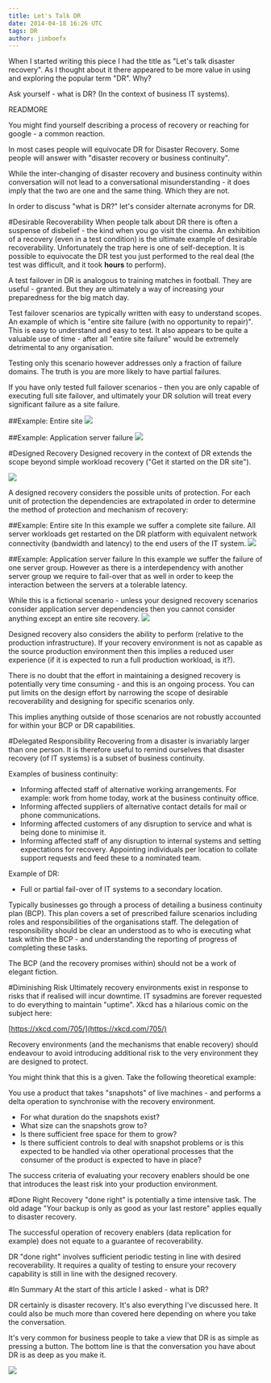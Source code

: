 ```yaml
---
title: Let's Talk DR
date: 2014-04-18 16:26 UTC
tags: DR
author: jimboefx
---
```


When I started writing this piece I had the title as "Let's talk disaster recovery". As I thought about it there appeared to be more value in using and exploring the popular term "DR". Why?

Ask yourself - what is DR? (In the context of business IT systems).

READMORE

You might find yourself describing a process of recovery or reaching for google - a common reaction.

In most cases people will equivocate DR for Disaster Recovery. Some people will answer with "disaster recovery or business continuity".

While the inter-changing of disaster recovery and business continuity within conversation will not lead to a conversational misunderstanding - it does imply that the two are one and the same thing. Which they are not.

In order to discuss "what is DR?" let's consider alternate acronyms for DR.

#Desirable Recoverability
When people talk about DR there is often a suspense of disbelief - the kind when you go visit the cinema. An exhibition of a recovery (even in a test condition) is the ultimate example of desirable recoverability. Unfortunately the trap here is one of self-deception. It is possible to equivocate the DR test you just performed to the real deal (the test was difficult, and it took **hours** to perform).

A test failover in DR is analogous to training matches in football. They are useful - granted. But they are ultimately a way of increasing your preparedness for the big match day.

Test failover scenarios are typically written with easy to understand scopes. An example of which is "entire site failure (with no opportunity to repair)". This is easy to understand and easy to test. It also appears to be quite a valuable use of time - after all "entire site failure" would be extremely detrimental to any organisation.

Testing only this scenario however addresses only a fraction of failure domains. The truth is you are more likely to have partial failures. 

If you have only tested full failover scenarios - then you are only capable of executing full site failover, and ultimately your DR solution will treat every significant failure as a site failure.

##Example: Entire site
![](../images/jamesmontgomery/lets_talk_DR/Generic_Site_Recovery1.png)

##Example: Application server failure
![](../images/jamesmontgomery/lets_talk_DR/Generic_AppServer_Recovery1.png)

#Designed Recovery
Designed recovery in the context of DR extends the scope beyond simple workload recovery ("Get it started on the DR site").

![](../images/jamesmontgomery/lets_talk_DR/win_just_starting.png)

A designed recovery considers the possible units of protection. For each unit of protection the dependencies are extrapolated in order to determine the method of protection and mechanism of recovery:

##Example: Entire site
In this example we suffer a complete site failure. All server workloads get restarted on the DR platform with equivalent network connectivity (bandwidth and latency) to the end users of the IT system.
![](../images/jamesmontgomery/lets_talk_DR/Generic_Site_Recovery1a.png)

##Example: Application server failure
In this example we suffer the failure of one server group. However as there is a interdependency with another server group we require to fail-over that as well in order to keep the interaction between the servers at a tolerable latency.

While this is a fictional scenario - unless your designed recovery scenarios consider application server dependencies then you cannot consider anything except an entire site recovery.
![](../images/jamesmontgomery/lets_talk_DR/Generic_AppServer_Recovery1a.png)

Designed recovery also considers the ability to perform (relative to the production infrastructure). If your recovery environment is not as capable as the source production environment then this implies a reduced user experience (if it is expected to run a full production workload, is it?).

There is no doubt that the effort in maintaining a designed recovery is potentially very time consuming - and this is an ongoing process. You can put limits on the design effort by narrowing the scope of desirable recoverability and designing for specific scenarios only.

This implies anything outside of those scenarios are not robustly accounted for within your BCP or DR capabilities.

#Delegated Responsibility
Recovering from a disaster is invariably larger than one person. It is therefore useful to remind ourselves that disaster recovery (of IT systems) is a subset of business continuity.

Examples of business continuity:

- Informing affected staff of alternative working arrangements. For example: work from home today, work at the business continuity office.
- Informing affected suppliers of alternative contact details for mail or phone communications.
- Informing affected customers of any disruption to service and what is being done to minimise it.
- Informing affected staff of any disruption to internal systems and setting expectations for recovery. Appointing individuals per location to collate support requests and feed these to a nominated team.

Example of DR:

- Full or partial fail-over of IT systems to a secondary location.

Typically businesses go through a process of detailing a business continuity plan (BCP). This plan covers a set of prescribed failure scenarios including roles and responsibilities of the organisations staff. The delegation of responsibility should be clear an understood as to who is executing what task within the BCP - and understanding the reporting of progress of completing these tasks.

The BCP (and the recovery promises within) should not be a work of elegant fiction.

#Diminishing Risk
Ultimately recovery environments exist in response to risks that if realised will incur downtime. IT sysadmins are forever requested to do everything to maintain "uptime". Xkcd has a hilarious comic on the subject here:

[https://xkcd.com/705/](https://xkcd.com/705/)

Recovery environments (and the mechanisms that enable recovery) should endeavour to avoid introducing additional risk to the very environment they are designed to protect.

You might think that this is a given. Take the following theoretical example:

You use a product that takes "snapshots" of live machines - and performs a delta operation to synchronise with the recovery environment. 

- For what duration do the snapshots exist?
- What size can the snapshots grow to?
- Is there sufficient free space for them to grow? 
- Is there sufficient controls to deal with snapshot problems or is this expected to be handled via other operational processes that the consumer of the product is expected to have in place?

The success criteria of evaluating your recovery enablers should be one that introduces the least risk into your production environment.

#Done Right
Recovery "done right" is potentially a time intensive task. The old adage "Your backup is only as good as your last restore" applies equally to disaster recovery.

The successful operation of recovery enablers (data replication for example) does not equate to a guarantee of recoverability. 

DR "done right" involves sufficient periodic testing in line with desired recoverability. It requires a quality of testing to ensure your recovery capability is still in line with the designed recovery.

#In Summary
At the start of this article I asked - what is DR?
 
DR certainly is disaster recovery. It's also everything I've discussed here. It could also be much more than covered here depending on where you take the conversation.

It's very common for business people to take a view that DR is as simple as pressing a button. The bottom line is that the conversation you have about DR is as deep as you make it.

![](../images/jamesmontgomery/lets_talk_DR/Facets_of_DR.png)

